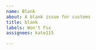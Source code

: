 ```yaml
---
name: Blank
about: A blank issue for customs
title: blank
labels: Won't Fix
assignees: kate115

---
```



